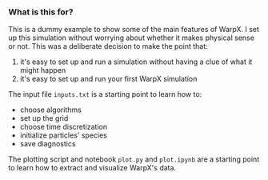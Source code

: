 ### What is this for?

This is a dummy example to show some of the main features of WarpX.
I set up this simulation without worrying about whether it makes physical sense or not.
This was a deliberate decision to make the point that: 
1) it's easy to set up and run a simulation without having a clue of what it might happen
2) it's easy to set up and run your first WarpX simulation 


The input file `inputs.txt` is a starting point to learn how to: 
* choose algorithms
* set up the grid
* choose time discretization 
* initialize particles' species
* save diagnostics 


The plotting script and notebook `plot.py` and `plot.ipynb` are a starting point to learn how to extract and visualize WarpX's data.

